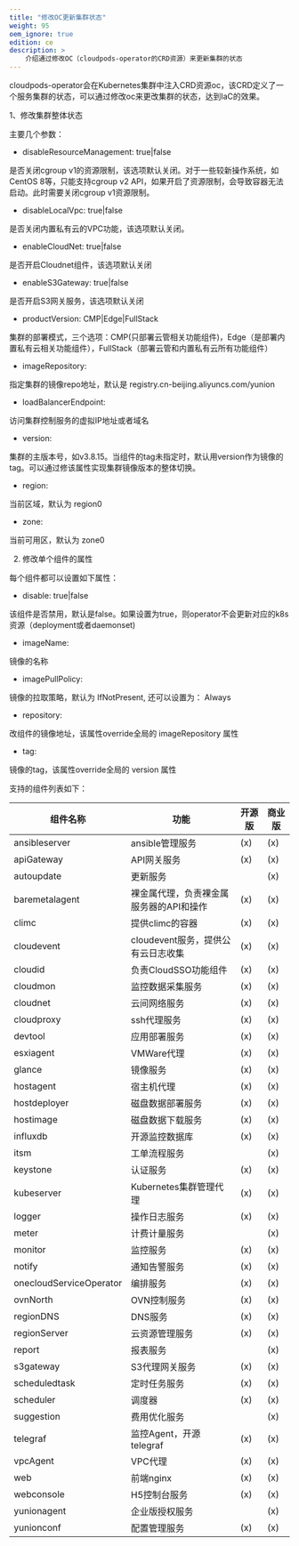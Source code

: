 ```yaml
---
title: "修改OC更新集群状态"
weight: 95
oem_ignore: true
edition: ce
description: >
    介绍通过修改OC（cloudpods-operator的CRD资源）来更新集群的状态
---
```


cloudpods-operator会在Kubernetes集群中注入CRD资源oc，该CRD定义了一个服务集群的状态，可以通过修改oc来更改集群的状态，达到IaC的效果。

1、修改集群整体状态

主要几个参数：

* disableResourceManagement: true|false

是否关闭cgroup v1的资源限制，该选项默认关闭。对于一些较新操作系统，如CentOS 8等，只能支持cgroup v2 API，如果开启了资源限制，会导致容器无法启动。此时需要关闭cgroup v1资源限制。

* disableLocalVpc: true|false

是否关闭内置私有云的VPC功能，该选项默认关闭。

* enableCloudNet: true|false

是否开启Cloudnet组件，该选项默认关闭

* enableS3Gateway: true|false

是否开启S3网关服务，该选项默认关闭

* productVersion: CMP|Edge|FullStack

集群的部署模式，三个选项：CMP(只部署云管相关功能组件)，Edge（是部署内置私有云相关功能组件），FullStack（部署云管和内置私有云所有功能组件）

* imageRepository: <string>

指定集群的镜像repo地址，默认是 registry.cn-beijing.aliyuncs.com/yunion

* loadBalancerEndpoint: <ip>

访问集群控制服务的虚拟IP地址或者域名

* version: <string>

集群的主版本号，如v3.8.15。当组件的tag未指定时，默认用version作为镜像的tag。可以通过修该属性实现集群镜像版本的整体切换。

* region: <string>

当前区域，默认为 region0

* zone: <string>

当前可用区，默认为 zone0


2. 修改单个组件的属性

每个组件都可以设置如下属性：

* disable: true|false

该组件是否禁用，默认是false。如果设置为true，则operator不会更新对应的k8s资源（deployment或者daemonset)

* imageName: <string>

镜像的名称

* imagePullPolicy: <string>

镜像的拉取策略，默认为 IfNotPresent, 还可以设置为： Always

* repository: <string>

改组件的镜像地址，该属性override全局的 imageRepository 属性

* tag: <string>

镜像的tag，该属性override全局的 version 属性


支持的组件列表如下：

| 组件名称                 | 功能                               | 开源版 | 商业版 |
|-------------------------|-----------------------------------|-------|-------|
| ansibleserver           | ansible管理服务                    |  (x)  |  (x)  |
| apiGateway              | API网关服务                        |  (x)  |  (x)  |
| autoupdate              | 更新服务                           |       |  (x)  |
| baremetalagent          | 裸金属代理，负责裸金属服务器的API和操作 |  (x)  |  (x)  |
| climc                   | 提供climc的容器                     | (x)  | (x)   |
| cloudevent              | cloudevent服务，提供公有云日志收集    | (x)  | (x)   |
| cloudid                 | 负责CloudSSO功能组件                | (x)  | (x)   |
| cloudmon                | 监控数据采集服务                     | (x)  | (x)   |
| cloudnet                | 云间网络服务                        | (x)  | (x)   |
| cloudproxy              | ssh代理服务                        | (x)  | (x)   |
| devtool                 | 应用部署服务                        | (x)  | (x)   |
| esxiagent               | VMWare代理                         | (x)  | (x)  |
| glance                  | 镜像服务                            | (x)  | (x)  |
| hostagent               | 宿主机代理                          | (x)   | (x) |
| hostdeployer            | 磁盘数据部署服务                     | (x)   | (x) |
| hostimage               | 磁盘数据下载服务                     | (x)   | (x) |
| influxdb                | 开源监控数据库                       | (x)   | (x) |
| itsm                    | 工单流程服务                        |       | (x) |
| keystone                | 认证服务                           | (x)  | (x) |
| kubeserver              | Kubernetes集群管理代理              | (x)  | (x) |
| logger                  | 操作日志服务                        | (x)  | (x) |
| meter                   | 计费计量服务                        |      | (x) |
| monitor                 | 监控服务                           | (x)  | (x) |
| notify                  | 通知告警服务                        | (x)  | (x) |
| onecloudServiceOperator | 编排服务                           | (x)  | (x) |
| ovnNorth                | OVN控制服务                        | (x)  | (x) |
| regionDNS               | DNS服务                           | (x)  | (x) |
| regionServer            | 云资源管理服务                      | (x)  | (x) |
| report                  | 报表服务                           |      | (x) |
| s3gateway               | S3代理网关服务                      | (x)  | (x) |
| scheduledtask           | 定时任务服务                        | (x)  | (x) |
| scheduler               | 调度器                             | (x)  | (x) |
| suggestion              | 费用优化服务                        |      | (x) |
| telegraf                | 监控Agent，开源telegraf             | (x) | (x)  |
| vpcAgent                | VPC代理                            | (x) | (x)  |
| web                     | 前端nginx                          | (x) | (x)  |
| webconsole              | H5控制台服务                        | (x) | (x)  |
| yunionagent             | 企业版授权服务                       |     | (x)  |
| yunionconf              | 配置管理服务                         | (x) | (x)  |
